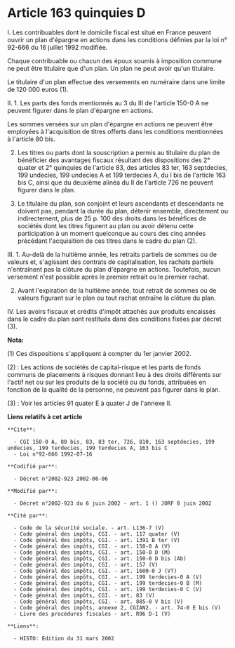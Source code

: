 # Article 163 quinquies D

I. Les contribuables dont le domicile fiscal est situé en France peuvent ouvrir un plan d'épargne en actions dans les
conditions définies par la loi n° 92-666 du 16 juillet 1992 modifiée.

Chaque contribuable ou chacun des époux soumis à imposition commune ne peut être titulaire que d'un plan. Un plan ne peut
avoir qu'un titulaire.

Le titulaire d'un plan effectue des versements en numéraire dans une limite de 120 000 euros (1).

II. 1. Les parts des fonds mentionnés au 3 du III de l'article 150-0 A ne peuvent figurer dans le plan d'épargne en actions.

Les sommes versées sur un plan d'épargne en actions ne peuvent être employées à l'acquisition de titres offerts dans les
conditions mentionnées à l'article 80 bis.

2. Les titres ou parts dont la souscription a permis au titulaire du plan de bénéficier des avantages fiscaux résultant des
dispositions des 2° quater et 2° quinquies de l'article 83, des articles 83 ter, 163 septdecies, 199 undecies, 199 undecies A
et 199 terdecies A, du I bis de l'article 163 bis C, ainsi que du deuxième alinéa du II de l'article 726 ne peuvent figurer
dans le plan.

3. Le titulaire du plan, son conjoint et leurs ascendants et descendants ne doivent pas, pendant la durée du plan, détenir
ensemble, directement ou indirectement, plus de 25 p. 100 des droits dans les bénéfices de sociétés dont les titres figurent
au plan ou avoir détenu cette participation à un moment quelconque au cours des cinq années précédant l'acquisition de ces
titres dans le cadre du plan (2).

III. 1. Au-delà de la huitième année, les retraits partiels de sommes ou de valeurs et, s'agissant des contrats de
capitalisation, les rachats partiels n'entraînent pas la clôture du plan d'épargne en actions. Toutefois, aucun versement
n'est possible après le premier retrait ou le premier rachat.

2. Avant l'expiration de la huitième année, tout retrait de sommes ou de valeurs figurant sur le plan ou tout rachat entraîne
la clôture du plan.

IV. Les avoirs fiscaux et crédits d'impôt attachés aux produits encaissés dans le cadre du plan sont restitués dans des
conditions fixées par décret (3).

**Nota:**

(1) Ces dispositions s'appliquent à compter du 1er janvier 2002.

(2) : Les actions de sociétés de capital-risque et les parts de fonds communs de placements à risques donnant lieu à des
droits différents sur l'actif net ou sur les produits de la société ou du fonds, attribuées en fonction de la qualité de la
personne, ne peuvent pas figurer dans le plan.

(3) : Voir les articles 91 quater E à quater J de l'annexe II.

**Liens relatifs à cet article**

	**Cite**:

	  - CGI 150-0 A, 80 bis, 83, 83 ter, 726, 810, 163 septdecies, 199 undecies, 199 terdecies, 199 terdecies A, 163 bis C
	  - Loi n°92-666 1992-07-16

	**Codifié par**:

	  - Décret n°2002-923 2002-06-06

	**Modifié par**:

	  - Décret n°2002-923 du 6 juin 2002 - art. 1 () JORF 8 juin 2002

	**Cité par**:

	  - Code de la sécurité sociale. - art. L136-7 (V)
	  - Code général des impôts, CGI. - art. 117 quater (V)
	  - Code général des impôts, CGI. - art. 1391 B ter (V)
	  - Code général des impôts, CGI. - art. 150-0 A (V)
	  - Code général des impôts, CGI. - art. 150-0 D (M)
	  - Code général des impôts, CGI. - art. 150-0 D bis (Ab)
	  - Code général des impôts, CGI. - art. 157 (V)
	  - Code général des impôts, CGI. - art. 1600-0 J (VT)
	  - Code général des impôts, CGI. - art. 199 terdecies-0 A (V)
	  - Code général des impôts, CGI. - art. 199 terdecies-0 B (M)
	  - Code général des impôts, CGI. - art. 199 terdecies-0 C (V)
	  - Code général des impôts, CGI. - art. 83 (V)
	  - Code général des impôts, CGI. - art. 885-0 V bis (V)
	  - Code général des impôts, annexe 2, CGIAN2. - art. 74-0 E bis (V)
	  - Livre des procédures fiscales - art. R96 D-1 (V)

	**Liens**:

	  - HISTO: Edition du 31 mars 2002
